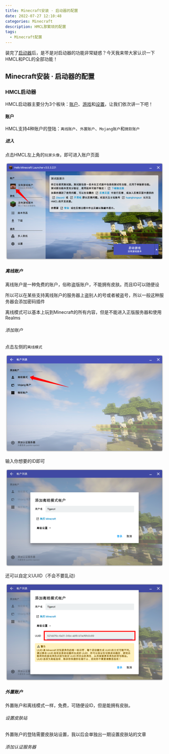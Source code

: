 ```yaml
---
title: Minecraft安装 · 启动器的配置
date: 2022-07-27 12:10:48
categories: Minecraft
description: HMCL那繁琐的配置
tags:
  - Minecraft配置
---
```


装完了[启动器](/2022/07/21/启动器的安装)后，是不是对启动器的功能非常疑惑？今天我来带大家认识一下HMCL和PCL的全部功能！

## Minecraft安装 · 启动器的配置

### HMCL启动器

HMCL启动器主要分为3个板块：[账户]()、[游戏]()和[设置]()，让我们依次讲一下吧！

#### 账户

HMCL支持4种账户的登陆：`离线账户`、`外置账户`、`Mojang账户`和`微软账户`

##### 进入

点击HMCL左上角的`玩家头像`，即可进入账户页面

<img src="/images/MCTechGuide_3_1.png" alt="点击玩家头像，进入账户页面" />

##### 离线账户

离线账户是一种免费的账户，俗称盗版账户，不能拥有皮肤。而且ID可以随便设

所以可以在某些支持离线账户的服务器上盗别人的号或者被盗号，所以一般这种服务器会添加密码插件

离线模式可以基本上玩到Minecraft的所有内容，但是不能进入正版服务器和使用Realms

###### 添加账户

点击左侧的`离线模式`

<img src="/images/MCTechGuide_3_2.png" alt="点击离线模式" />

输入你想要的ID即可

<img src="/images/MCTechGuide_3_3.png" alt="输入ID" />

还可以自定义UUID（不会不要乱动）

<img src="/images/MCTechGuide_3_4.png" alt="自定义UUID" />

##### 外置账户

外置账户和离线模式一样，免费，可随便设ID，但是能拥有皮肤。

###### 设置皮肤站

外置账户的登陆需要皮肤站设置，我以后会单独出一期设置皮肤站的文章

###### 添加认证服务器

